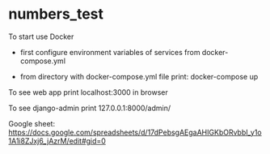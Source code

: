 # numbers_test

To start use Docker

- first configure environment variables of services from docker-compose.yml

- from directory with docker-compose.yml file print:
    docker-compose up

To see web app print localhost:3000 in browser

To see django-admin print 127.0.0.1:8000/admin/


Google sheet: 
    https://docs.google.com/spreadsheets/d/17dPebsgAEgaAHIGKbORvbbI_y1o1A1i8ZJxj6_jAzrM/edit#gid=0
